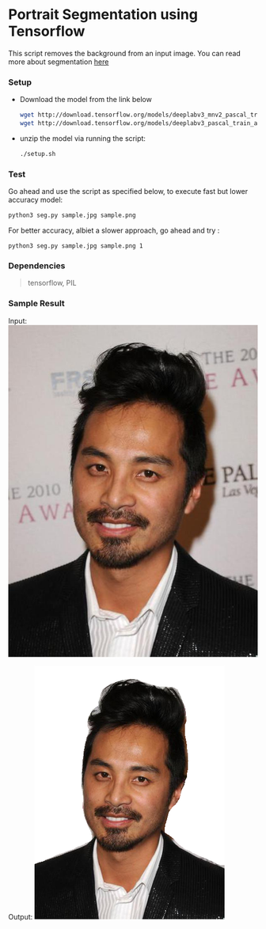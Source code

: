 # Portrait Segmentation using Tensorflow

This script removes the background from an input image. You can read more about segmentation [here](http://colab.research.google.com/github/tensorflow/models/blob/master/research/deeplab/deeplab_demo.ipynb)

### Setup
- Download the model from the link below

  ```sh
  wget http://download.tensorflow.org/models/deeplabv3_mnv2_pascal_train_aug_2018_01_29.tar.gz
  wget http://download.tensorflow.org/models/deeplabv3_pascal_train_aug_2018_01_04.tar.gz
  ```

- unzip the model via running the script:

  ```sh
  ./setup.sh
  ```

### Test

Go ahead and use the script as specified below, to execute fast but lower accuracy model:

```sh
python3 seg.py sample.jpg sample.png 
```

For better accuracy, albiet a slower approach, go ahead and try :
``` shell
python3 seg.py sample.jpg sample.png 1
```

### Dependencies
>	tensorflow, PIL

### Sample Result
Input: 
![alt text](https://github.com/SizheWei/GoogleMLCamp/blob/master/image_4.jpg "Input")

Output: 
![alt text](https://github.com/SizheWei/GoogleMLCamp/blob/master/output_4.png "Output")

